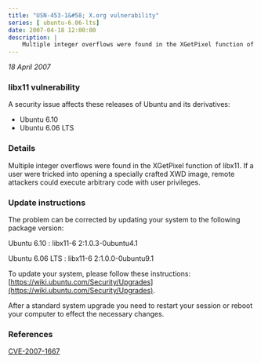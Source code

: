 ```yaml
---
title: "USN-453-1&#58; X.org vulnerability"
series: [ ubuntu-6.06-lts]
date: 2007-04-18 12:00:00
description: |
    Multiple integer overflows were found in the XGetPixel function of  libx11.  If a user were tricked into opening a specially crafted XWD  image, remote attackers could execute arbitrary code with user  privileges.
--- 
```

 
 

*18 April 2007*

### libx11 vulnerability

A security issue affects these releases of Ubuntu and its derivatives:

* Ubuntu 6.10
* Ubuntu 6.06 LTS

### Details

Multiple integer overflows were found in the XGetPixel function of libx11. If a user were tricked into opening a specially crafted XWD image, remote attackers could execute arbitrary code with user privileges.

### Update instructions

The problem can be corrected by updating your system to the following package version:

Ubuntu 6.10
 : libx11-6 <span>2:1.0.3-0ubuntu4.1</span>

Ubuntu 6.06 LTS
 : libx11-6 <span>2:1.0.0-0ubuntu9.1</span>

To update your system, please follow these instructions: [https://wiki.ubuntu.com/Security/Upgrades](https://wiki.ubuntu.com/Security/Upgrades).

After a standard system upgrade you need to restart your session or reboot your computer to effect the necessary changes.

### References

 
 [CVE-2007-1667](http://people.ubuntu.com/~ubuntu-security/cve/CVE-2007-1667)
 

